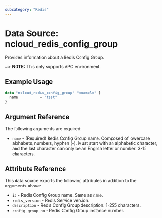 ```yaml
---
subcategory: "Redis"
---
```



# Data Source: ncloud_redis_config_group

Provides information about a Redis Config Group.

~> **NOTE:** This only supports VPC environment.

## Example Usage

```terraform
data "ncloud_redis_config_group" "example" {
  name          = "test"
}
```

## Argument Reference

The following arguments are required:

* `name` - (Required) Redis Config Group name. Composed of lowercase alphabets, numbers, hyphen (-). Must start with an alphabetic character, and the last character can only be an English letter or number. 3-15 characters.

## Attribute Reference

This data source exports the following attributes in addition to the arguments above:

* `id` - Redis Config Group name. Same as `name`.
* `redis_version` - Redis Service version.
* `description` - Redis Config Group description. 1-255 characters.
* `config_group_no` - Redis Config Group instance number.
